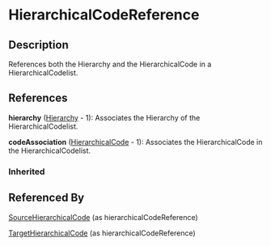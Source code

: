 
# HierarchicalCodeReference





## Description

References both the Hierarchy and the HierarchicalCode in a HierarchicalCodelist.




## References

**hierarchy** ([Hierarchy](../HierarchicalCodelists/Hierarchy.md) - 1): Associates the Hierarchy of the HierarchicalCodelist.

**codeAssociation** ([HierarchicalCode](../HierarchicalCodelists/HierarchicalCode.md) - 1): Associates the HierarchicalCode in the HierarchicalCodelist.

### Inherited



## Referenced By

[SourceHierarchicalCode](SourceHierarchicalCode.md) (as hierarchicalCodeReference)

[TargetHierarchicalCode](TargetHierarchicalCode.md) (as hierarchicalCodeReference)


